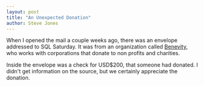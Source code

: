 ```yaml
---
layout: post
title: "An Unexpected Donation"
author: Steve Jones
---
```

When I opened the mail a couple weeks ago, there was an envelope addressed to SQL Saturday. It was from an organization called [Benevity](https://benevity.com/), who works with corporations that donate to non profits and charities. 

Inside the envelope was a check for USD$200, that someone had donated. I didn't get information on the source, but we certainly appreciate the donation.
